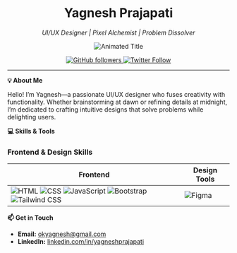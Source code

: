 <div align="center">
  
  <!-- Main Title and Animated Subtitle -->
  <h1>Yagnesh Prajapati</h1>
  <p><em>UI/UX Designer | Pixel Alchemist | Problem Dissolver</em></p>
  <img src="https://readme-typing-svg.demolab.com?font=Pixelify+Sans&weight=600&size=30&duration=4000&pause=1000&color=61DAFB&center=true&vCenter=true&width=435&lines=UI%2FUX+Designer;Pixel+Alchemist;Problem+Dissolver" alt="Animated Title">

  <!-- Interactive Social Badges -->
  <p>
    <a href="https://github.com/yagneshprajapati" target="_blank">
      <img src="https://img.shields.io/github/followers/yagneshprajapati?label=Follow&style=social" alt="GitHub followers">
    </a>
    <a href="https://twitter.com/your-twitter-handle" target="_blank">
      <img src="https://img.shields.io/twitter/follow/your-twitter-handle?style=social" alt="Twitter Follow">
    </a>
  </p>
  
</div>

---
 
  <summary><strong>💡 About Me</strong></summary>

  Hello! I’m Yagnesh—a passionate UI/UX designer who fuses creativity with functionality. Whether brainstorming at dawn or refining details at midnight, I’m dedicated to crafting intuitive designs that solve problems while delighting users.
 
 
  <summary><strong>💻 Skills & Tools</strong></summary>

### Frontend & Design Skills

| **Frontend** | **Design Tools** |
| --- | --- |
| ![HTML](https://img.shields.io/badge/HTML5-E34F26?style=for-the-badge&logo=html5&logoColor=white) ![CSS](https://img.shields.io/badge/CSS3-1572B6?style=for-the-badge&logo=css3&logoColor=white) ![JavaScript](https://img.shields.io/badge/JavaScript-F7DF1E?style=for-the-badge&logo=javascript&logoColor=black) ![Bootstrap](https://img.shields.io/badge/Bootstrap-7952B3?style=for-the-badge&logo=bootstrap&logoColor=white) ![Tailwind CSS](https://img.shields.io/badge/Tailwind_CSS-06B6D4?style=for-the-badge&logo=tailwind-css&logoColor=white) | ![Figma](https://img.shields.io/badge/Figma-F24E1E?style=for-the-badge&logo=figma&logoColor=white)  |
 
 
  

  <summary><strong>📫 Get in Touch</strong></summary>

- **Email:** [okyagnesh@gmail.com](mailto:your.email@example.com)
- **LinkedIn:** [linkedin.com/in/yagneshprajapati](https://www.linkedin.com/in/yagneshprajapati/)
  
